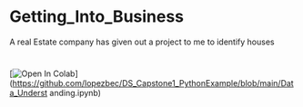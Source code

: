 # Getting_Into_Business
A real Estate company has given out a project to me to identify houses
#
[![Open In Colab](https://colab.research.google.com/assets/colabbadge.svg)](https://github.com/lopezbec/DS_Capstone1_PythonExample/blob/main/Data_Underst
anding.ipynb) 
